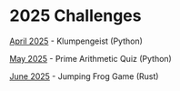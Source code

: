 # 2025 Challenges

[April 2025](04/) - Klumpengeist (Python)

[May 2025](05/) - Prime Arithmetic Quiz (Python)

[June 2025](06/) - Jumping Frog Game (Rust)